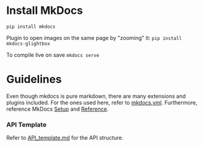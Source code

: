 # Install MkDocs

`pip install mkdocs`

Plugin to open images on the same page by "zooming" it:
`pip install mkdocs-glightbox`

To compile live on save
`mkdocs serve`

# Guidelines

Even though mkdocs is pure markdown, there are many extensions and plugins included. For the ones used here, refer to [mkdocs.yml](/mkdocs.yml). Furthermore, reference MkDocs [Setup](https://squidfunk.github.io/mkdocs-material/setup/changing-the-colors/) and [Reference](https://squidfunk.github.io/mkdocs-material/reference/).

### API Template

Refer to [API_template.md](/API_template.md) for the API structure.